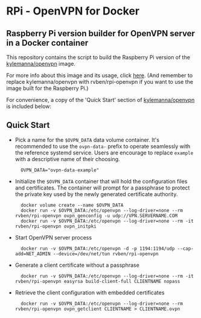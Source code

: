 # RPi - OpenVPN for Docker
## Raspberry Pi version builder for OpenVPN server in a Docker container

This repository contains the script to build the Raspberry Pi version of the [kylemanna/openvpn](https://github.com/kylemanna/docker-openvpn) image.

For more info about this image and its usage, click [here](https://github.com/kylemanna/docker-openvpn/blob/master/README.md).
(And remember to replace kylemanna/openvpn with rvben/rpi-openvpn if you want to use the image built for the Raspberry Pi.)


For convenience, a copy of the 'Quick Start' section of [kylemanna/openvpn](https://github.com/kylemanna/docker-openvpn) is included below:

## Quick Start

* Pick a name for the `$OVPN_DATA` data volume container. It's recommended to
  use the `ovpn-data-` prefix to operate seamlessly with the reference systemd
  service.  Users are encourage to replace `example` with a descriptive name of
  their choosing.

        OVPN_DATA="ovpn-data-example"

* Initialize the `$OVPN_DATA` container that will hold the configuration files
  and certificates.  The container will prompt for a passphrase to protect the
  private key used by the newly generated certificate authority.

        docker volume create --name $OVPN_DATA
        docker run -v $OVPN_DATA:/etc/openvpn --log-driver=none --rm rvben/rpi-openvpn ovpn_genconfig -u udp://VPN.SERVERNAME.COM
        docker run -v $OVPN_DATA:/etc/openvpn --log-driver=none --rm -it rvben/rpi-openvpn ovpn_initpki

* Start OpenVPN server process

        docker run -v $OVPN_DATA:/etc/openvpn -d -p 1194:1194/udp --cap-add=NET_ADMIN --device=/dev/net/tun rvben/rpi-openvpn

* Generate a client certificate without a passphrase

        docker run -v $OVPN_DATA:/etc/openvpn --log-driver=none --rm -it rvben/rpi-openvpn easyrsa build-client-full CLIENTNAME nopass

* Retrieve the client configuration with embedded certificates

        docker run -v $OVPN_DATA:/etc/openvpn --log-driver=none --rm rvben/rpi-openvpn ovpn_getclient CLIENTNAME > CLIENTNAME.ovpn
